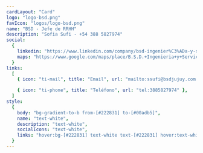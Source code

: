```yaml
---
cardLayout: "Card"
logo: "logo-bsd.png"
favIcon: "logos/logo-bsd.png"
name: "BSD - Jefe de RRHH"
description: "Sofia Sufi - +54 388 5827974"
social:
  {
    linkedin: "https://www.linkedin.com/company/bsd-ingenier%C3%ADa-y-servicios/",
    maps: "https://www.google.com/maps/place/B.S.D.+Ingenieria+y+Servicios/@-24.2216356,-65.2591177,17z/data=!4m6!3m5!1s0x941b06419e4dd54b:0x5651279263e48a5b!8m2!3d-24.2217637!4d-65.2571147!16s%2Fg%2F11g6p36njg?entry=ttu",
  }
links:
  [
    { icon: "ti-mail", title: "Email", url: "mailto:ssufi@bsdjujuy.com.ar" },

    { icon: "ti-phone", title: "Teléfono", url: "tel:3885827974" },
  ]
style:
  {
    body: "bg-gradient-to-b from-[#222831] to-[#00adb5]",
    name: "text-white",
    description: "text-white",
    socialIcons: "text-white",
    links: "hover:bg-[#222831] text-white text-[#222831] hover:text-white",
  }
---
```

